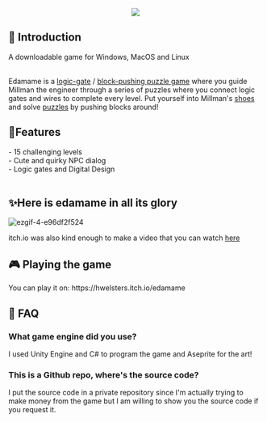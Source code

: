 <p align="center">
  <img src="https://user-images.githubusercontent.com/84760072/187539218-643eefdb-2d03-4d19-a549-6b4a005c5f82.png"/>
</p>

<h2>🤘 Introduction</h2>
  <p>A downloadable game for Windows, MacOS and Linux </p> 
  <br/>
Edamame is a <a href="https://en.wikipedia.org/wiki/Logic_gate">logic-gate</a> / <a href="https://en.wikipedia.org/wiki/Sokoban">block-pushing puzzle game</a> where you guide Millman the engineer through a series of puzzles where you connect logic gates and wires to complete every level. Put yourself into Millman's <a href="https://en.wikipedia.org/wiki/Shoe">shoes</a> and solve <a href="https://en.wikipedia.org/wiki/Puzzle">puzzles</a> by pushing blocks around!
  
<h2>🍟Features</h2>
- 15 challenging levels  <br/>
- Cute and quirky NPC dialog  <br/>
- Logic gates and Digital Design  <br/>
<br/>

<h2>✨Here is <strong>edamame</strong> in all its glory</h2>

![ezgif-4-e96df2f524](https://user-images.githubusercontent.com/84760072/188329022-a052b12f-90c7-476f-bc35-29fd87854c0b.gif)
  
itch.io was also kind enough to make a video that you can watch [here](https://www.youtube.com/watch?v=6dCfxoYuqq8)

<h2>🎮 Playing the game</h2>
You can play it on: https://hwelsters.itch.io/edamame

<h2>🤔 FAQ</h2>
<h3>What game engine did you use?</h3>
I used Unity Engine and C# to program the game and Aseprite for the art!
<h3>This is a Github repo, where's the source code?</h3>
I put the source code in a private repository since I'm actually trying to make money from the game but I am willing to show you the source code if you request it.

